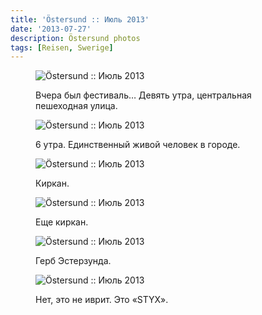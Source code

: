 ```yaml
---
title: 'Östersund :: Июль 2013'
date: '2013-07-27'
description: Östersund photos
tags: [Reisen, Swerige]
---
```

<figure>
	<img src="{{urls.media}}/1374870302728-600.jpeg" alt="Östersund :: Июль 2013" />
	<figcaption><p>Вчера был фестиваль… Девять утра, центральная пешеходная улица.</p></figcaption>
</figure>

<figure>
	<img src="{{urls.media}}/1374870317300-600.jpeg" alt="Östersund :: Июль 2013" />
	<figcaption><p>6 утра. Единственный живой человек в городе.</p></figcaption>
</figure>

<figure>
	<img src="{{urls.media}}/1374870307175-600.jpeg" alt="Östersund :: Июль 2013" />
	<figcaption><p>Киркан.</p></figcaption>
</figure>

<figure>
	<img src="{{urls.media}}/1374870320784-600.jpeg" alt="Östersund :: Июль 2013" />
	<figcaption><p>Еще киркан.</p></figcaption>
</figure>

<figure>
	<img src="{{urls.media}}/1374870310871-600.jpeg" alt="Östersund :: Июль 2013" />
	<figcaption><p>Герб Эстерзунда.</p></figcaption>
</figure>

<figure>
	<img src="{{urls.media}}/1374870314427-600.jpeg" alt="Östersund :: Июль 2013" />
	<figcaption><p>Нет, это не иврит. Это «STYX».</p></figcaption>
</figure>

